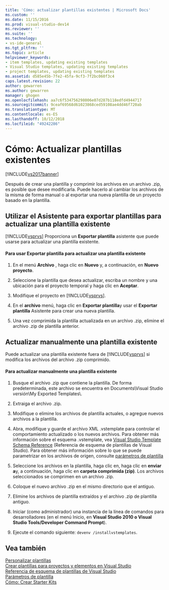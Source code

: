 ```yaml
---
title: 'Cómo: actualizar plantillas existentes | Microsoft Docs'
ms.custom: ''
ms.date: 11/15/2016
ms.prod: visual-studio-dev14
ms.reviewer: ''
ms.suite: ''
ms.technology:
- vs-ide-general
ms.tgt_pltfrm: ''
ms.topic: article
helpviewer_keywords:
- item templates, updating existing templates
- Visual Studio templates, updating existing templates
- project templates, updating existing templates
ms.assetid: d585e45b-7fe2-45fa-9cf3-7f2bc060f3c4
caps.latest.revision: 22
author: gewarren
ms.author: gewarren
manager: ghogen
ms.openlocfilehash: aa7c6f534756298006e07d287b118edfd4944717
ms.sourcegitcommit: 9ceaf69568d61023868ced59108ae4dd46f720ab
ms.translationtype: MT
ms.contentlocale: es-ES
ms.lasthandoff: 10/12/2018
ms.locfileid: "49242286"
---
```

# <a name="how-to-update-existing-templates"></a>Cómo: Actualizar plantillas existentes
[!INCLUDE[vs2017banner](../includes/vs2017banner.md)]

Después de crear una plantilla y comprimir los archivos en un archivo .zip, es posible que desee modificarla. Puede hacerlo al cambiar los archivos de la misma de forma manual o al exportar una nueva plantilla de un proyecto basado en la plantilla.  
  
## <a name="using-the-export-template-wizard-to-update-an-existing-template"></a>Utilizar el Asistente para exportar plantillas para actualizar una plantilla existente  
 [!INCLUDE[vsprvs](../includes/vsprvs-md.md)] Proporciona un **Exportar plantilla** asistente que puede usarse para actualizar una plantilla existente.  
  
#### <a name="to-use-export-template-to-update-an-existing-template"></a>Para usar Exportar plantilla para actualizar una plantilla existente  
  
1.  En el menú **Archivo** , haga clic en **Nuevo** y, a continuación, en **Nuevo proyecto**.  
  
2.  Seleccione la plantilla que desea actualizar, escriba un nombre y una ubicación para el proyecto temporal y haga clic en **Aceptar**.  
  
3.  Modifique el proyecto en [!INCLUDE[vsprvs](../includes/vsprvs-md.md)].  
  
4.  En el **archivo** menú, haga clic en **Exportar plantilla**y usar el **Exportar plantilla** Asistente para crear una nueva plantilla.  
  
5.  Una vez comprimida la plantilla actualizada en un archivo .zip, elimine el archivo .zip de plantilla anterior.  
  
## <a name="manually-updating-an-existing-template"></a>Actualizar manualmente una plantilla existente  
 Puede actualizar una plantilla existente fuera de [!INCLUDE[vsprvs](../includes/vsprvs-md.md)] si modifica los archivos del archivo .zip comprimido.  
  
#### <a name="to-manually-update-an-existing-template"></a>Para actualizar manualmente una plantilla existente  
  
1.  Busque el archivo .zip que contiene la plantilla. De forma predeterminada, este archivo se encuentra en Documents\Visual Studio *versión*\My Exported Templates\\.  
  
2.  Extraiga el archivo .zip.  
  
3.  Modifique o elimine los archivos de plantilla actuales, o agregue nuevos archivos a la plantilla.  
  
4.  Abra, modifique y guarde el archivo XML .vstemplate para controlar el comportamiento actualizado o los nuevos archivos. Para obtener más información sobre el esquema .vstemplate, vea [Visual Studio Template Schema Reference](../extensibility/visual-studio-template-schema-reference.md) (Referencia de esquema de plantillas de Visual Studio). Para obtener más información sobre lo que se puede parametrizar en los archivos de origen, consulte [parámetros de plantilla](../ide/template-parameters.md)  
  
5.  Seleccione los archivos en la plantilla, haga clic en, haga clic en **enviar a**y, a continuación, haga clic en **carpeta comprimida (zip)**. Los archivos seleccionados se comprimen en un archivo .zip.  
  
6.  Coloque el nuevo archivo .zip en el mismo directorio que el antiguo.  
  
7.  Elimine los archivos de plantilla extraídos y el archivo .zip de plantilla antiguo.  
  
8.  Iniciar (como administrador) una instancia de la línea de comandos para desarrolladores (en el menú Inicio, en **Visual Studio 2010 o Visual Studio Tools/Developer Command Prompt**).  
  
9. Ejecute el comando siguiente: `devenv /installvstemplates`.  
  
## <a name="see-also"></a>Vea también  
 [Personalizar plantillas](../ide/customizing-project-and-item-templates.md)   
 [Crear plantillas para proyectos y elementos en Visual Studio](../ide/creating-project-and-item-templates.md)   
 [Referencia de esquema de plantillas de Visual Studio](../extensibility/visual-studio-template-schema-reference.md)   
 [Parámetros de plantilla](../ide/template-parameters.md)   
 [Cómo: Crear Starter Kits](../ide/how-to-create-starter-kits.md)



